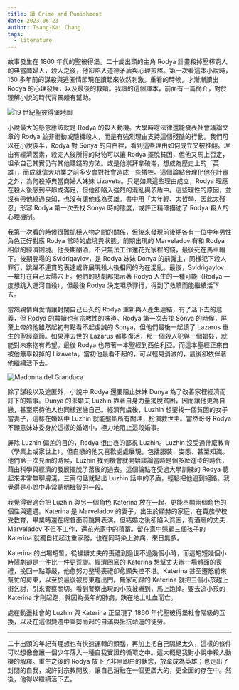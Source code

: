 ```yaml
---
title: 讀 Crime and Punishment
date: 2023-06-23
author: Tsang-Kai Chang
tags:
  - literature
---
```


故事發生在 1860 年代的聖彼得堡。二十歲出頭的主角 Rodya 計畫殺掉壓榨窮人的典當商婦人，殺人之後，他卻陷入道德矛盾與心理煎熬。第一次看這本小說時，150 多年前的謀殺與逃匿情節現在讀起來依然刺激。重看的時候，才漸漸讀出 Rodya 的心理發展，以及最後的救贖。我讀的這個譯本，前面有一篇簡介，對於理解小說的時代背景頗有幫助。

<!--more-->

![19 世紀聖彼得堡地圖](https://upload.wikimedia.org/wikipedia/commons/a/a5/345_of_%27Petersburg_in_Bildern_und_Skizzen%27_%2811018816536%29.jpg)

小說最大的懸念應該就是 Rodya 的殺人動機。大學時唸法律還能發表社會議論文章的 Rodya 並非衝動或隨機殺人，而是有強烈理由支持這個殘酷的行動。我們可以在小說後半，Rodya 對 Sonya 的自白裡，看到這些理由如何成立又被推翻。理由有經濟因素，殺完人後所得的財物可以讓 Rodya 擺脫貧困，但他又馬上否定，坦承自己其實仍有其他賺錢的方法。或是他崇拜拿破崙，想成為歷史上的「英雄」，而成就偉大功業之前多少會對社會造成一些犧牲。這個論點合理化他在計畫之外，為何殺掉典當商婦人妹妹 Lizaveta。只是如果這些理由成立，Rodya 理應在殺人後感到平靜或滿足，但他卻陷入強烈的混亂與矛盾中。這些理性的原因，並沒有帶他繞過良知，也沒有讓他成為英雄。書中用「太年輕、太哲學、因此太殘忍」形容 Rodya 第一次去找 Sonya 時的態度，或許正精確描述了 Rodya 殺人的心理機制。

我第一次看的時候很難抓穩人物之間的關係，但後來發現前後期各有一位中年男性角色正好對應 Rodya 當時的處境與狀態。前期出現的 Marveladov 有和 Rodya 相似的經濟困境。他長期酗酒，不只無法工作還花光家裡的錢，最後死在馬車輪下。後期登場的 Svidrigaylov，是 Rodya 妹妹 Donya 的前僱主，同樣犯下殺人罪行，跳躍不連貫的表達或許展現殺人後相同的內在混亂。最後，Svidrigaylov 一槍打在自己太陽穴上。他們的悲劇都揭示著 Rodya 人生的一種可能（Rodya 一度想跳入運河自殺），但最後 Rodya 決定坦承罪行，得到了救贖而能繼續活下去。

當然親情與愛情讓封閉自己已久的 Rodya 重新與人產生連結，有了活下去的意義，但 Rodya 的救贖也有宗教性的味道。Rodya 第一次去找 Sonya 的時候，屏棄上帝的他雖然起初有點看不起虔誠的 Sonya，但他們最後一起讀了 Lazarus 重生的聖經章節。如果連去世的 Lazarus 都能復活，那一個殺人犯與一個娼妓，就能對未來抱有希望。最後 Rodya 也帶著一本聖經到西伯利亞。而這本聖經正來自被他無辜殺掉的 Lizaveta。當初他最看不起的，可以輕易消滅的，最後卻依伴著他繼續活下去。

![Madonna del Granduca](https://upload.wikimedia.org/wikipedia/commons/thumb/4/48/Madona_del_gran_duque%2C_por_Rafael.jpg/326px-Madona_del_gran_duque%2C_por_Rafael.jpg)


除了謀殺以及逃匿外，小說中 Rodya 還要阻止妹妹 Dunya 為了改善家裡經濟而訂下的婚事。Dunya 的未婚夫 Luzhin 靠著自身力量擺脫貧困，因而讓他更為自戀，甚至期待他人也同樣迷戀自己。經濟無虞後，Luzhin 想要找一個貧困的女子當妻子，這樣在婚姻中 Luzhin 就能壟斷所有關注，扮演救世主。當然哥哥 Rodya 不願意妹妹委身於這樣的婚姻中，極力地阻止這段婚事。

屏除 Luzhin 偏差的目的，Rodya 很由衷的鄙視 Luzhin。Luzhin 沒受過什麼教育（學業上或家世上），但自戀的他又喜歡處處展現，包括服裝、姿態、甚至知識。他們第一次見面的時候，Luzhin 找到機會就開始談論當時是個多麽進步的時代，藉由科學與經濟的發展擺脫了落後的過去。這個論點在受過大學訓練的 Rodya 聽起來非常無聊膚淺，三兩句話就點出 Luzhin 話中的矛盾，輕鬆把他逼到絕路。我覺得是小說中非常聰明機智的一段。

我覺得很適合把 Luzhin 與另一個角色 Katerina 放在一起，更能凸顯兩個角色的個性與遭遇。Katerina 是 Marveladov 的妻子，出生於顯赫的家庭，在貴族學校受教育，畢業時還在總督面前跳舞表演。但結婚之後卻陷入貧困，有酒癮的丈夫 Marveladov 不但不工作，還花光家中的積蓄。留在家中照顧三個孩子的 Katerina 就獨自扛起沈重家務，也在同時染上肺病，來日無多。

Katerina 的出場短暫，從操辦丈夫的喪禮到過世不過幾個小時，而這短短幾個小時鬧劇卻是一件比一件更荒謬。經濟困窘的 Katerina 想幫丈夫辦一場體面的喪禮，挽回一點尊嚴，他愈努力整場喪禮卻愈顯失控不堪。Katerina 甚至遷怒前來幫忙的房東，以至於最後被房東趕出門。無家可歸的 Katerina 就把三個小孩趕上街乞討，引來警察關切。看到警察出現的小孩被嚇到，馬上跑掉。要去追小孩的 Katerina 才剛起跑，就因為長年的肺病，跌在地上吐血而亡。

處在動盪社會的 Luzhin 與 Katerina 正呈現了 1860 年代聖彼得堡社會階級的互換，以及在這個變遷中乘勢而起的自滿與抵抗命運的徒勞。

---

二十出頭的年紀有理想也有快速運轉的頭腦，再加上把自己隔絕太久，這樣的條件可以想像會讓一個少年落入一種自我實證的循環之中。這大概是我對小說中殺人動機的解釋。重生之後的 Rodya 放下了非黑即白的執念，放棄成為英雄；也走出了封閉的自我，或許對宗教開放，讓自己消融在一個更廣大的，更全面的存在中。然後，他得以繼續活下去。
